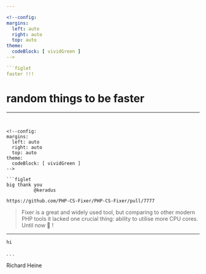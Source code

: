 ```yaml
---

<!--config:
margins:
  left: auto
  right: auto
  top: auto
theme:
  codeBlock: [ vividGreen ]
-->

```figlet
faster !!!
```
# random things to be faster

---
```


<!--config:
margins:
  left: auto
  right: auto
  top: auto
theme:
  codeBlock: [ vividGreen ]
-->

```figlet
big thank you 
          @keradus
```

`https://github.com/PHP-CS-Fixer/PHP-CS-Fixer/pull/7777`

> Fixer is a great and widely used tool, but comparing to other modern PHP tools it lacked one crucial thing: ability to utilise more CPU cores. Until now 🥳 !


<!--
* ursprünglich nur single core support
* extreme performance verbesserung
-->

---

<!--config:
margins:
  left: auto
  right: auto
  top: auto
theme:
  codeBlock: [ vividGreen ]
-->

```figlet
hi
```

. . .

Richard Heine

<!--
 * hi
 * [n] name
-->
 
